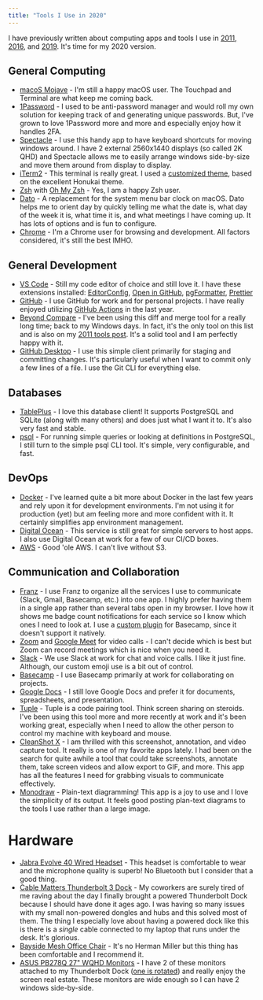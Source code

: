 ```yaml
---
title: "Tools I Use in 2020"
---
```


I have previously written about computing apps and tools I use in [2011](http://www.geekytidbits.com/my-development-toolbelt/), [2016](https://www.geekytidbits.com/development-tools-i-use/), and [2019](https://www.geekytidbits.com/tools-i-use-2019/).  It's time for my 2020 version.

## General Computing

- [macoS Mojave](http://www.apple.com/osx/) - I'm still a happy macOS user.  The Touchpad and Terminal are what keep me coming back.
- [1Password](https://1password.com/) - I used to be anti-password manager and would roll my own solution for keeping track of and generating unique passwords.  But, I've grown to love 1Password more and more and especially enjoy how it handles 2FA.
- [Spectacle](https://www.spectacleapp.com/) - I use this handy app to have keyboard shortcuts for moving windows around.  I have 2 external 2560x1440 displays (so called 2K QHD) and Spectacle allows me to easily arrange windows side-by-size and move them around from display to display.
- [iTerm2](https://www.iterm2.com/) - This terminal is really great.  I used a [customized theme](https://github.com/bradymholt/honukai-iterm-zsh), based on the excellent Honukai theme.
- [Zsh](http://www.zsh.org/) with [Oh My Zsh](https://github.com/robbyrussell/oh-my-zsh) - Yes, I am a happy Zsh user.
- [Dato](https://apps.apple.com/us/app/dato/id1470584107?mt=12) - A replacement for the system menu bar clock on macOS.  Dato helps me to orient day by quickly telling me what the date is, what day of the week it is, what time it is, and what meetings I have coming up.  It has lots of options and is fun to configure.
- [Chrome](https://www.google.com/chrome/) - I'm a Chrome user for browsing and development.  All factors considered, it's still the best IMHO.


## General Development

- [VS Code](https://code.visualstudio.com) - Still my code editor of choice and still love it.  I have these extensions installed: [EditorConfig](https://marketplace.visualstudio.com/items?itemName=EditorConfig.EditorConfig), [Open in GitHub](https://marketplace.visualstudio.com/items?itemName=sysoev.vscode-open-in-github), [pgFormatter](https://marketplace.visualstudio.com/items?itemName=bradymholt.pgformatter), [Prettier](https://marketplace.visualstudio.com/items?itemName=esbenp.prettier-vscode)
- [GitHub](http://www.github.com) - I use GitHub for work and for personal projects.  I have really enjoyed utilizing [GitHub Actions](https://github.com/features/actions) in the last year.
- [Beyond Compare](http://www.scootersoftware.com/) - I've been using this diff and merge tool for a really long time; back to my Windows days.  In fact, it's the only tool on this list and is also on my [2011 tools post](https://www.geekytidbits.com/my-development-toolbelt/).  It's a solid tool and I am perfectly happy with it.
- [GitHub Desktop](https://desktop.github.com/) - I use this simple client primarily for staging and committing changes.  It's particularly useful when I want to commit only a few lines of a file.  I use the Git CLI for everything else.

## Databases

- [TablePlus](https://tableplus.com/) - I love this database client!  It supports PostgreSQL and SQLite (along with many others) and does just what I want it to.  It's also very fast and stable.
- [psql](https://www.postgresql.org/docs/current/app-psql.html) - For running simple queries or looking at definitions in PostgreSQL, I still turn to the simple psql CLI tool.  It's simple, very configurable, and fast.

## DevOps

- [Docker](https://www.docker.com/) - I've learned quite a bit more about Docker in the last few years and rely upon it for development environments.  I'm not using it for production (yet) but am feeling more and more confident with it.  It certainly simplifies app environment management.
- [Digital Ocean](https://m.do.co/c/974ef9a471c1) - This service is still great for simple servers to host apps.  I also use Digital Ocean at work for a few of our CI/CD boxes.
- [AWS](http://aws.amazon.com) - Good 'ole AWS.  I can't live without S3.

##  Communication and Collaboration

- [Franz](https://meetfranz.com/) - I use Franz to organize all the services I use to communicate (Slack, Gmail, Basecamp, etc.) into one app.  I highly prefer having them in a single app rather than several tabs open in my browser.  I love how it shows me badge count notifications for each service so I know which ones I need to look at. I use a [custom plugin](https://github.com/bradymholt/franz-recipe-basecamp) for Basecamp, since it doesn't support it natively.
- [Zoom](https://zoom.us) and [Google Meet](https://meet.google.com) for video calls - I can't decide which is best but Zoom can record meetings which is nice when you need it.
- [Slack](https://slack.com) - We use Slack at work for chat and voice calls.  I like it just fine.  Although, our custom emoji use is a bit out of control.
- [Basecamp](https://www.basecamp.com) - I use Basecamp primarily at work for collaborating on projects.
- [Google Docs](https://docs.google.com) - I still love Google Docs and prefer it for documents, spreadsheets, and presentation.
- [Tuple](https://tuple.app/) - Tuple is a code pairing tool.  Think screen sharing on steroids.  I've been using this tool more and more recently at work and it's been working great, especially when I need to allow the other person to control my machine with keyboard and mouse.
- [CleanShot X](https://cleanshot.com/) - I am thrilled with this screenshot, annotation, and video capture tool.  It really is one of my favorite apps lately.  I had been on the search for quite awhile a tool that could take screenshots, annotate them, take screen videos and allow export to GIF, and more.  This app has all the features I need for grabbing visuals to communicate effectively.
- [Monodraw](https://monodraw.helftone.com) - Plain-text diagramming!  This app is a joy to use and I love the simplicity of its output.  It feels good posting plan-text diagrams to the tools I use rather than a large image.

# Hardware

- [Jabra Evolve 40 Wired Headset](https://www.amazon.com/Jabra-Evolve-Headset-Headphones-Packaging/dp/B072C5QXCZ) - This headset is comfortable to wear and the microphone quality is superb!  No Bluetooth but I consider that a good thing.
- [Cable Matters Thunderbolt 3 Dock](https://www.amazon.com/gp/product/B074G4X7CL) - My coworkers are surely tired of me raving about the day I finally brought a powered Thunderbolt Dock because I should have done it ages ago.  I was having so many issues with my small non-powered dongles and hubs and this solved most of them.  The thing I especially love about having a powered dock like this is there is a _single_ cable connected to my laptop that runs under the desk.  It's glorious.
- [Bayside Mesh Office Chair](https://www.costco.com/bayside-furnishings-metrex-iv-mesh-office-chair.product.100522611.html) - It's no Herman Miller but this thing has been comfortable and I recommend it.
- [ASUS PB278Q 27" WQHD Monitors](https://www.amazon.com/ASUS-PB278Q-2560x1440-DisplayPort-Monitor/dp/B009C3M7H0) - I have 2 of these monitors attached to my Thunderbolt Dock ([one is rotated](https://www.geekytidbits.com/multiple-displays/)) and really enjoy the screen real estate.  These monitors are wide enough so I can have 2 windows side-by-side.
